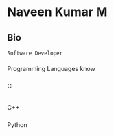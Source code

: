 # Naveen Kumar M

## Bio

	Software Developer 
   
####
Programming Languages know
#####
C
######
C++
#####
Python
